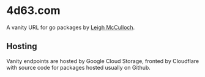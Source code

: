 # 4d63.com

A vanity URL for go packages by [Leigh McCulloch](https://leighmcculloch.com).

## Hosting

Vanity endpoints are hosted by Google Cloud Storage, fronted by Cloudflare with source code for packages hosted usually on Github.
